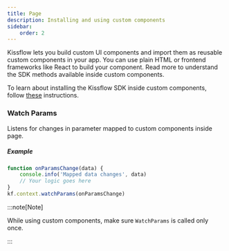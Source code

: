 ```yaml
---
title: Page
description: Installing and using custom components
sidebar:
    order: 2
---
```


Kissflow lets you build custom UI components and import them as reusable custom components in your app. You can use plain HTML or frontend frameworks like React to build your component. Read more to understand the SDK methods available inside custom components.

To learn about installing the Kissflow SDK inside custom components, follow [these](/lcnc-sdk-js/installation/) instructions.

### Watch Params

Listens for changes in parameter mapped to custom components inside page.

##### Example

```js
function onParamsChange(data) {
    console.info('Mapped data changes', data)
    // Your logic goes here
}
kf.context.watchParams(onParamsChange)
```

:::note[Note]

While using custom components, make sure `WatchParams` is called only once.

:::
